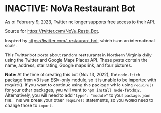 # INACTIVE: NoVa Restaurant Bot
 As of February 9, 2023, Twitter no longer supports free access to their API. 
 
 Source for https://twitter.com/NoVa_Rests_Bot. 
 
 Inspired by https://twitter.com/_restaurant_bot, which is on an international scale.

 This Twitter bot posts about random restaurants in Northern Virginia daily using the Twitter and Google Maps Places API. These posts contain the name, address, star rating, Google maps link, and four pictures.

 <b>Note:</b> At the time of creating this bot (Nov 13, 2022), the ```node-fetch``` package from v3 is an ESM-only module, so it is unable to be imported with require(). If you want to continue using this package while using ```require()``` for your other packages, you will want to ```npm install node-fetch@2```. Alternatively, you will need to add ```"type": "module"``` to your ```package.json``` file. This will break your other ```require()``` statements, so you would need to change those to ```import```.
